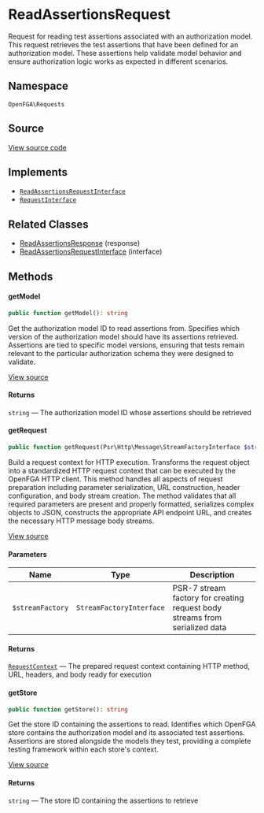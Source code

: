 # ReadAssertionsRequest

Request for reading test assertions associated with an authorization model. This request retrieves the test assertions that have been defined for an authorization model. These assertions help validate model behavior and ensure authorization logic works as expected in different scenarios.

## Namespace

`OpenFGA\Requests`

## Source

[View source code](https://github.com/evansims/openfga-php/blob/main/src/Requests/ReadAssertionsRequest.php)

## Implements

* [`ReadAssertionsRequestInterface`](ReadAssertionsRequestInterface.md)
* [`RequestInterface`](RequestInterface.md)

## Related Classes

* [ReadAssertionsResponse](Responses/ReadAssertionsResponse.md) (response)
* [ReadAssertionsRequestInterface](Requests/ReadAssertionsRequestInterface.md) (interface)

## Methods

#### getModel

```php
public function getModel(): string

```

Get the authorization model ID to read assertions from. Specifies which version of the authorization model should have its assertions retrieved. Assertions are tied to specific model versions, ensuring that tests remain relevant to the particular authorization schema they were designed to validate.

[View source](https://github.com/evansims/openfga-php/blob/main/src/Requests/ReadAssertionsRequest.php#L55)

#### Returns

`string` — The authorization model ID whose assertions should be retrieved

#### getRequest

```php
public function getRequest(Psr\Http\Message\StreamFactoryInterface $streamFactory): OpenFGA\Network\RequestContext

```

Build a request context for HTTP execution. Transforms the request object into a standardized HTTP request context that can be executed by the OpenFGA HTTP client. This method handles all aspects of request preparation including parameter serialization, URL construction, header configuration, and body stream creation. The method validates that all required parameters are present and properly formatted, serializes complex objects to JSON, constructs the appropriate API endpoint URL, and creates the necessary HTTP message body streams.

[View source](https://github.com/evansims/openfga-php/blob/main/src/Requests/ReadAssertionsRequest.php#L64)

#### Parameters

| Name             | Type                     | Description                                                                 |
| ---------------- | ------------------------ | --------------------------------------------------------------------------- |
| `$streamFactory` | `StreamFactoryInterface` | PSR-7 stream factory for creating request body streams from serialized data |

#### Returns

[`RequestContext`](Network/RequestContext.md) — The prepared request context containing HTTP method, URL, headers, and body ready for execution

#### getStore

```php
public function getStore(): string

```

Get the store ID containing the assertions to read. Identifies which OpenFGA store contains the authorization model and its associated test assertions. Assertions are stored alongside the models they test, providing a complete testing framework within each store&#039;s context.

[View source](https://github.com/evansims/openfga-php/blob/main/src/Requests/ReadAssertionsRequest.php#L76)

#### Returns

`string` — The store ID containing the assertions to retrieve
